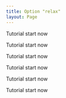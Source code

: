 ```yaml
---
title: Option "relax"
layout: Page
---
```


Tutorial start now

Tutorial start now

Tutorial start now

Tutorial start now

Tutorial start now

Tutorial start now
